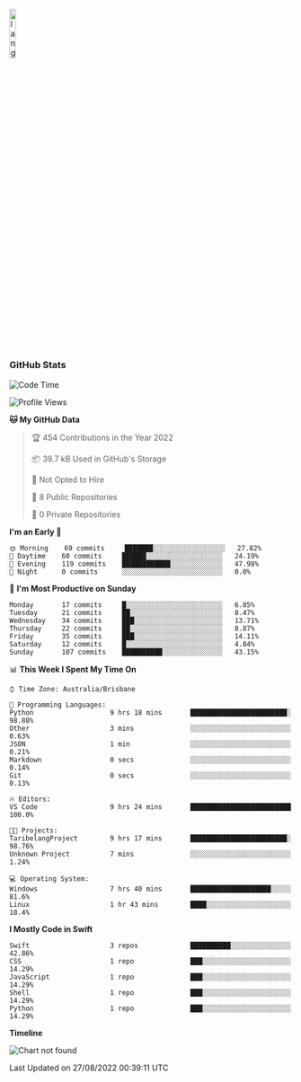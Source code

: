 <p align="left"><img width=15%" src="https://github.com/alansmathew/alansmathew/raw/master/lang.gif" alt="lang image here" /></p>

# <h3 align="left">GitHub Stats</h3>

<!--START_SECTION:waka-->
![Code Time](http://img.shields.io/badge/Code%20Time-18%20hrs%2055%20mins-blue)

![Profile Views](http://img.shields.io/badge/Profile%20Views-0-blue)

**🐱 My GitHub Data** 

> 🏆 454 Contributions in the Year 2022
 > 
> 📦 39.7 kB Used in GitHub's Storage 
 > 
> 🚫 Not Opted to Hire
 > 
> 📜 8 Public Repositories 
 > 
> 🔑 0 Private Repositories  
 > 
**I'm an Early 🐤** 

```text
🌞 Morning    69 commits     ███████░░░░░░░░░░░░░░░░░░   27.82% 
🌆 Daytime    60 commits     ██████░░░░░░░░░░░░░░░░░░░   24.19% 
🌃 Evening    119 commits    ████████████░░░░░░░░░░░░░   47.98% 
🌙 Night      0 commits      ░░░░░░░░░░░░░░░░░░░░░░░░░   0.0%

```
📅 **I'm Most Productive on Sunday** 

```text
Monday       17 commits     █░░░░░░░░░░░░░░░░░░░░░░░░   6.85% 
Tuesday      21 commits     ██░░░░░░░░░░░░░░░░░░░░░░░   8.47% 
Wednesday    34 commits     ███░░░░░░░░░░░░░░░░░░░░░░   13.71% 
Thursday     22 commits     ██░░░░░░░░░░░░░░░░░░░░░░░   8.87% 
Friday       35 commits     ███░░░░░░░░░░░░░░░░░░░░░░   14.11% 
Saturday     12 commits     █░░░░░░░░░░░░░░░░░░░░░░░░   4.84% 
Sunday       107 commits    ██████████░░░░░░░░░░░░░░░   43.15%

```


📊 **This Week I Spent My Time On** 

```text
⌚︎ Time Zone: Australia/Brisbane

💬 Programming Languages: 
Python                   9 hrs 18 mins       ████████████████████████░   98.88% 
Other                    3 mins              ░░░░░░░░░░░░░░░░░░░░░░░░░   0.63% 
JSON                     1 min               ░░░░░░░░░░░░░░░░░░░░░░░░░   0.21% 
Markdown                 0 secs              ░░░░░░░░░░░░░░░░░░░░░░░░░   0.14% 
Git                      0 secs              ░░░░░░░░░░░░░░░░░░░░░░░░░   0.13%

🔥 Editors: 
VS Code                  9 hrs 24 mins       █████████████████████████   100.0%

🐱‍💻 Projects: 
TaribelangProject        9 hrs 17 mins       ████████████████████████░   98.76% 
Unknown Project          7 mins              ░░░░░░░░░░░░░░░░░░░░░░░░░   1.24%

💻 Operating System: 
Windows                  7 hrs 40 mins       ████████████████████░░░░░   81.6% 
Linux                    1 hr 43 mins        ████░░░░░░░░░░░░░░░░░░░░░   18.4%

```

**I Mostly Code in Swift** 

```text
Swift                    3 repos             ██████████░░░░░░░░░░░░░░░   42.86% 
CSS                      1 repo              ███░░░░░░░░░░░░░░░░░░░░░░   14.29% 
JavaScript               1 repo              ███░░░░░░░░░░░░░░░░░░░░░░   14.29% 
Shell                    1 repo              ███░░░░░░░░░░░░░░░░░░░░░░   14.29% 
Python                   1 repo              ███░░░░░░░░░░░░░░░░░░░░░░   14.29%

```


**Timeline**

![Chart not found](https://raw.githubusercontent.com/samh06/samh06/master/charts/bar_graph.png) 


 Last Updated on 27/08/2022 00:39:11 UTC
<!--END_SECTION:waka-->
